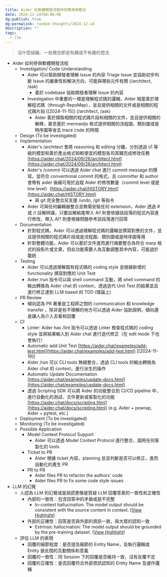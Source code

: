 ```yaml
---
title: Aider 在軟體開發流程中的應用與整合
date: 2024-12-14T00:00:00
dg-publish: true
dg-permalink: random-thoughts/2024-12-14
description: ""
tags:
  - llm
---
```

> 沒什麼組織、一些倏忽即逝有趣或不有趣的想法

- Aider 如何參與軟體開發流程
  - Investigation/ Code Understanding
    - Aider 可以幫助開發者理解 Issue 的內容 Triage Issue 並協助初步判斷 Issue 的嚴重性和解決方向，可能與哪些元件有關 (/architect, /ask)
      - 基於 codebase 協助開發者理解 Issue 的內容
    - Investigation 中重要的一環是理解程式碼的邏輯，Aider 相當善於理解程式碼（through RepoMap），並且提供相關的文件或是相關的程式碼片段 [[2024-11-15]] (/architect, /ask)
      - Aider 善於擷取相關的程式碼片段和相關的文件，並且提供相關的解釋，甚至基於 mermaidjs 格式提供相關的流程圖、類別圖或是時序圖等省去 trace code 的時間 
  - Design (To be investigated)
  - Implementation
    - Aider's /architect 會將 reasoning 和 editing 分離，分別透過 o1 等級的模型和善於產出格式和較便宜的模型各司其職完成修改任務 [https://aider.chat/2024/09/26/architect.html](https://aider.chat/2024/09/26/architect.html)
    - Aider's /commit 可以透過 Aider chat 進行 commit message 的撰寫，並符合 conventional commit 的格式，且 committer 和 author 會帶有 aider 後綴可用於追蹤 Aider 的修改數量（commit level 或是 line level）[https://aider.chat/HISTORY.html](https://aider.chat/HISTORY.html)
      - 與 git 完全整合另支援 /undo, /git 等指令
    - Aider 可與任何編輯器整合且無需安裝任何 extension，Aider 透過 # 或 // 註解辨識，只要註解結尾帶入 AI! 則會依據該段落的程式內容進行修改，帶入 AI? 則會根據問題參考該段落進行回答
  - Documentation
    - 針對程式碼，Aider 可以透過理解程式碼的邏輯並撰寫對應的文件，並且提供相關的程式碼片段或是流程圖、類別圖或是時序圖等用
    - 針對整體功能，Aider 可以基於文件進而進行摘要整合為符合 marp 格式的投影片或文章，但此功能需要人為互動調整其中內容，可能過於籠統
  - Testing
    - Aider 可以透過理解既有程式碼的 coding style 並根據新增的 functionality 撰寫對應的 Unit Test
    - Aider /run 指令可以與 shell command 互動，將 shell command 的輸出轉換為 Aider chat 的 context，透過迭代 Unit Test 的結果並且進行修正達到 LLM based 的 TDD (理論上)
  - PR Review
    - 傾向認為 PR 著重是工程師之間的 communication 和 knowledge transfer ，除非是有不理解的地方可以透過 Aider 協助說明，傾向還是讓人為介入去看和回覆
  - CI
    - Linter: Aider has /lint 指令可以透過 Linter 檢查程式碼的 coding style 並將結果輸入到 Aider chat 進行迭代修正（在 edit mode 下也會執行）
    - Automatic add Unit Test [https://aider.chat/examples/add-test.html](https://aider.chat/examples/add-test.html) [[2024-11-19]]
    - Aider /run 可以 CLI tools 無縫整合，透過 CLI tools 的輸出轉換為 Aider chat 的 context，進行派生的操作
    - Automatic Update Documentation [https://aider.chat/examples/update-docs.html](https://aider.chat/examples/update-docs.html)
    - 透過 Scripting SDK 可以將 Aider 的功能整合到 CI/CD pipeline 中，進行自動化的測試、文件更新或客製化的功能 [https://aider.chat/docs/scripting.html](https://aider.chat/docs/scripting.html) (e.g. Aider + powrap, Aider + pytest, etc.)
  - Deployment (To be investigated)
  - Monitoring (To be investigated)
  - Possible Application
    - Model Context Protocol Support
      - Aider 可以透過 Model Context Protocol 進行整合，調用任何客製化的 tools
    - Ticket to PR
      - Aider 根據 ticket 內容，planning 並且判斷是否可以修正，進而自動化的產生 PR
    - PR to PR
      - Aider files PR to refactor the authors' code
      - Aider files PR to fix some code style issues
- LLM 的幻覺
  - 人認為 LLM 的幻覺或是說謊更像是質疑 LLM 回覆答案的一致性和正確性
    - 內部的一致性：包含回答中的矛盾或是不完整
      - In-context hallucination: The model output should be consistent with the source content in context. ([View Highlight](https://read.readwise.io/read/01jeh7dhwjb7f7d294h9p96ceg))
    - 外部的正確性：回答是否與外部的資訊一致，與大眾的認知一致
      - Extrinsic hallucination: The model output should be grounded by the pre-training dataset. ([View Highlight](https://read.readwise.io/read/01jeh7eh4331p92qdkhs94etmh))
  - 評估 LLM 的表現
    - 回覆的細節程度：是否提及細節的 Entity Name，及執行邏輯或 Entity 彼此間的互動關係和意義
    - 回覆的一致性：同 Session 下的回覆是否維持ㄧ致，沒有反覆不定
    - 回覆的正確性：是否回覆符合外部資訊認知的 Entity Name 及運作邏輯
